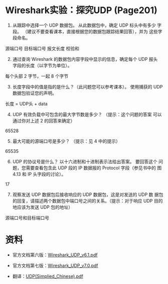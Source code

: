 # Wireshark实验：探究UDP (Page201)

1. 从跟踪中选择一个 UDP 数据包。 从此数据包中，确定 UDP 标头中有多少
字段。 （建议不要查看课本，直接根据您的数据包跟踪结果回答），并为
这些字段命名。

源端口号
目标端口号
报文长度
校验和

2. 通过查询 Wireshark 的数据包内容字段中显示的信息，确定每个 UDP 报头
字段的长度（以字节为单位）。

每个头部 2 字节，一起 8 个字节

3. 长度字段中的值是指的是什么？（此问题您可以参考课本）。 使用捕获的
UDP 数据包验证您的声明。

长度 = UDP头 + data

4.  UDP 有效负载中可包含的最大字节数是多少？ （提示：这个问题的答案
可以通过你对上述 2 的回答来确定）

65528

5. 最大可能的源端口号是多少？ （提示：见 4 中的提示）

65535


6. UDP 的协议号是什么？ 以十六进制和十进制表示法给出答案。 要回答这个
问题，您需要查看包含此 UDP 段的 IP 数据报的 Protocol 字段（参见书中的
图 4.13 和 IP 头字段的讨论）。

17


7. 观察发送 UDP 数据包后接收响应的 UDP 数据包，这是对发送的 UDP 数
据包的回复，请描述两个数据包中端口号之间的关系。（提示：对于响应
UDP 目的地应该为发送 UDP 包的地址）

源端口号和目标端口号


# 资料

* 官方文档第六版：[Wireshark_UDP_v6.1.pdf](https://github.com/moranzcw/Computer-Networking-A-Top-Down-Approach-NOTES/blob/master/WiresharkLab/Wireshark%E5%AE%9E%E9%AA%8C-UDP/Wireshark_UDP_v6.1.pdf)

* 官方文档第七版：[Wireshark_UDP_v7.0.pdf](https://github.com/moranzcw/Computer-Networking-A-Top-Down-Approach-NOTES/blob/master/WiresharkLab/Wireshark%E5%AE%9E%E9%AA%8C-UDP/Wireshark_UDP_v7.0.pdf)

* 翻译：[UDP(Simplied_Chinese).pdf ](https://github.com/moranzcw/Computer-Networking-A-Top-Down-Approach-NOTES/blob/master/WiresharkLab/Wireshark%E5%AE%9E%E9%AA%8C-UDP/UDP(Simplied_Chinese).pdf)